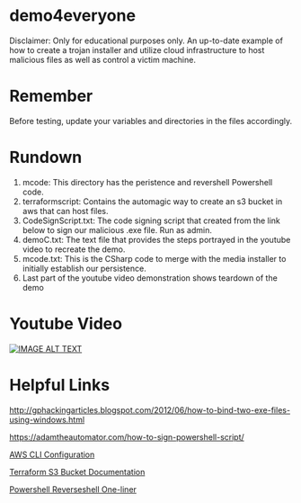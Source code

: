 # demo4everyone
Disclaimer: Only for educational purposes only. 
An up-to-date example of how to create a trojan installer and utilize cloud infrastructure to host malicious files as well as control a victim machine.

# Remember
Before testing, update your variables and directories in the files accordingly.

# Rundown
1. mcode: This directory has the peristence and revershell Powershell code.
2. terraformscript: Contains the automagic way to create an s3 bucket in aws that can host files.
3. CodeSignScript.txt: The code signing script that created from the link below to sign our malicious .exe file. Run as admin.
4. demoC.txt: The text file that provides the steps portrayed in the youtube video to recreate the demo.
5. mcode.txt: This is the CSharp code to merge with the media installer to initially establish our persistence.
6. Last part of the youtube video demonstration shows teardown of the demo

# Youtube Video

[![IMAGE ALT TEXT](http://img.youtube.com/vi/xh1IrSag46w/0.jpg)](http://www.youtube.com/watch?v=xh1IrSag46w "1. Demo of Trojan Backdoor")

# Helpful Links
http://gphackingarticles.blogspot.com/2012/06/how-to-bind-two-exe-files-using-windows.html

https://adamtheautomator.com/how-to-sign-powershell-script/

[AWS CLI Configuration](https://docs.aws.amazon.com/cli/latest/userguide/cli-chap-configure.html)

[Terraform S3 Bucket Documentation](https://registry.terraform.io/providers/hashicorp/aws/4.8.0/docs/resources/s3_bucket)

[Powershell Reverseshell One-liner](https://gist.github.com/egre55/c058744a4240af6515eb32b2d33fbed3)


